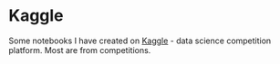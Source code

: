 # Kaggle
Some notebooks I have created on [Kaggle](https://www.kaggle.com/) - data science competition platform. Most are from competitions.
